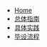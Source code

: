 

<!-- docs/_sidebar.md -->
* [Home](/)
* [总体指南](/zh-cn/tutorial.md "The  guide of ChatGPT Undergraduate Writing")
* [具体实践](/zh-cn/generatingpaper.md "The  guide of ChatGPT Undergraduate Writing")
* [毕设流程](/zh-cn/generatingpaper.md "The  guide of ChatGPT Undergraduate Writing")
